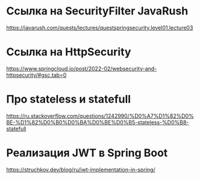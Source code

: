 # Ссылка на SecurityFilter JavaRush

<https://javarush.com/quests/lectures/questspringsecurity.level01.lecture03>


# Ссылка на HttpSecurity
<https://www.springcloud.io/post/2022-02/websecurity-and-httpsecurity/#gsc.tab=0>

# Про stateless и statefull
<https://ru.stackoverflow.com/questions/1242990/%D0%A7%D1%82%D0%BE-%D1%82%D0%B0%D0%BA%D0%BE%D0%B5-stateless-%D0%B8-statefull>

# Реализация JWT в Spring Boot
<https://struchkov.dev/blog/ru/jwt-implementation-in-spring/>